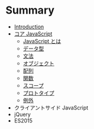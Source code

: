 # Summary

* [Introduction](README.md)
* [コア JavaScript](core/README.md)
  * [JavaScript とは](core/01_what.md)
  * [データ型](core/02_type.md)
  * [文法](core/03_syntax.md)
  * [オブジェクト](core/04_object.md)
  * [配列](core/05_array.md)
  * [関数](core/06_function.md)
  * [スコープ](core/07_scope.md)
  * [プロトタイプ](core/08_prototype.md)
  * [例外](core/09_exception.md)
* クライアントサイド JavaScript
* jQuery
* ES2015
